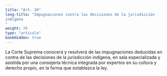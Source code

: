 ```yaml
---
title: "Art. 26"
long-title: "Impugnaciones contra las decisiones de la jurisdicción 
indígena
"
weight: 26
type: "articulo"
bookHidden: true
---
```

La Corte Suprema conocerá y resolverá de las impugnaciones deducidas en contra de las decisiones de la jurisdicción indígena, en sala especializada y asistida por una consejería técnica integrada por expertos en su cultura y derecho propio, en la forma que establezca la ley.
